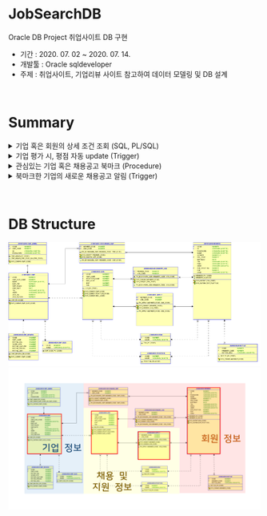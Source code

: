 # JobSearchDB
Oracle DB Project
취업사이트 DB 구현
- 기간 : 2020. 07. 02 ~ 2020. 07. 14.
- 개발툴 : Oracle sqldeveloper
- 주제 : 취업사이트, 기업리뷰 사이트 참고하여 데이터 모델링 및 DB 설계

&nbsp;&nbsp;&nbsp;

# Summary
<details markdown = "1">
<summary>기업 혹은 회원의 상세 조건 조회 (SQL, PL/SQL)</summary>

![image](pptImages/1.PNG)
![image](pptImages/2.PNG)

</details>

<details markdown = "1">
<summary>기업 평가 시, 평점 자동 update (Trigger)</summary>

![image](pptImages/3.PNG)

</details>

<details markdown = "1">
<summary>관심있는 기업 혹은 채용공고 북마크 (Procedure)</summary>

![image](pptImages/4.PNG)
![image](pptImages/5.PNG)

</details>

<details markdown = "1">
<summary>북마크한 기업의 새로운 채용공고 알림 (Trigger)</summary>

![image](pptImages/6.PNG)

</details>

&nbsp;&nbsp;&nbsp;

# DB Structure
![imege](jobsearchERD.png)
![image](pptImages/0.PNG)
